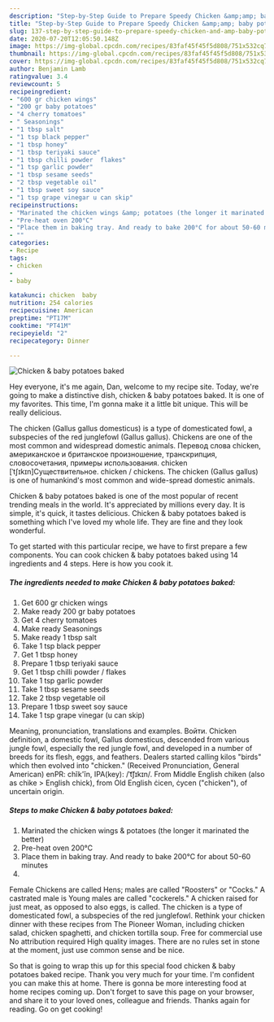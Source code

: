 ```yaml
---
description: "Step-by-Step Guide to Prepare Speedy Chicken &amp;amp; baby potatoes baked"
title: "Step-by-Step Guide to Prepare Speedy Chicken &amp;amp; baby potatoes baked"
slug: 137-step-by-step-guide-to-prepare-speedy-chicken-and-amp-baby-potatoes-baked
date: 2020-07-20T12:05:50.148Z
image: https://img-global.cpcdn.com/recipes/83faf45f45f5d808/751x532cq70/chicken-baby-potatoes-baked-recipe-main-photo.jpg
thumbnail: https://img-global.cpcdn.com/recipes/83faf45f45f5d808/751x532cq70/chicken-baby-potatoes-baked-recipe-main-photo.jpg
cover: https://img-global.cpcdn.com/recipes/83faf45f45f5d808/751x532cq70/chicken-baby-potatoes-baked-recipe-main-photo.jpg
author: Benjamin Lamb
ratingvalue: 3.4
reviewcount: 5
recipeingredient:
- "600 gr chicken wings"
- "200 gr baby potatoes"
- "4 cherry tomatoes"
- " Seasonings"
- "1 tbsp salt"
- "1 tsp black pepper"
- "1 tbsp honey"
- "1 tbsp teriyaki sauce"
- "1 tbsp chilli powder  flakes"
- "1 tsp garlic powder"
- "1 tbsp sesame seeds"
- "2 tbsp vegetable oil"
- "1 tbsp sweet soy sauce"
- "1 tsp grape vinegar u can skip"
recipeinstructions:
- "Marinated the chicken wings &amp; potatoes (the longer it marinated the better)"
- "Pre-heat oven 200°C"
- "Place them in baking tray. And ready to bake 200°C for about 50-60 minutes"
- ""
categories:
- Recipe
tags:
- chicken
- 
- baby

katakunci: chicken  baby 
nutrition: 254 calories
recipecuisine: American
preptime: "PT17M"
cooktime: "PT41M"
recipeyield: "2"
recipecategory: Dinner

---
```



![Chicken &amp; baby potatoes baked](https://img-global.cpcdn.com/recipes/83faf45f45f5d808/751x532cq70/chicken-baby-potatoes-baked-recipe-main-photo.jpg)

Hey everyone, it's me again, Dan, welcome to my recipe site. Today, we're going to make a distinctive dish, chicken &amp; baby potatoes baked. It is one of my favorites. This time, I'm gonna make it a little bit unique. This will be really delicious.

The chicken (Gallus gallus domesticus) is a type of domesticated fowl, a subspecies of the red junglefowl (Gallus gallus). Chickens are one of the most common and widespread domestic animals. Перевод слова chicken, американское и британское произношение, транскрипция, словосочетания, примеры использования. chicken [ˈtʃɪkɪn]Существительное. chicken / chickens. The chicken (Gallus gallus) is one of humankind&#39;s most common and wide-spread domestic animals.

Chicken &amp; baby potatoes baked is one of the most popular of recent trending meals in the world. It's appreciated by millions every day. It is simple, it's quick, it tastes delicious. Chicken &amp; baby potatoes baked is something which I've loved my whole life. They are fine and they look wonderful.


To get started with this particular recipe, we have to first prepare a few components. You can cook chicken &amp; baby potatoes baked using 14 ingredients and 4 steps. Here is how you cook it.

<!--inarticleads1-->

##### The ingredients needed to make Chicken &amp; baby potatoes baked:

1. Get 600 gr chicken wings
1. Make ready 200 gr baby potatoes
1. Get 4 cherry tomatoes
1. Make ready  Seasonings
1. Make ready 1 tbsp salt
1. Take 1 tsp black pepper
1. Get 1 tbsp honey
1. Prepare 1 tbsp teriyaki sauce
1. Get 1 tbsp chilli powder / flakes
1. Take 1 tsp garlic powder
1. Take 1 tbsp sesame seeds
1. Take 2 tbsp vegetable oil
1. Prepare 1 tbsp sweet soy sauce
1. Take 1 tsp grape vinegar (u can skip)


Meaning, pronunciation, translations and examples. Войти. Chicken definition, a domestic fowl, Gallus domesticus, descended from various jungle fowl, especially the red jungle fowl, and developed in a number of breeds for its flesh, eggs, and feathers. Dealers started calling kilos &#34;birds&#34; which then evolved into &#34;chicken.&#34; (Received Pronunciation, General American) enPR: chĭk&#39;ĭn, IPA(key): /ˈt͡ʃɪkɪn/. From Middle English chiken (also as chike &gt; English chick), from Old English ċicen, ċycen (&#34;chicken&#34;), of uncertain origin. 

<!--inarticleads2-->

##### Steps to make Chicken &amp; baby potatoes baked:

1. Marinated the chicken wings &amp; potatoes (the longer it marinated the better)
1. Pre-heat oven 200°C
1. Place them in baking tray. And ready to bake 200°C for about 50-60 minutes
1. 


Female Chickens are called Hens; males are called &#34;Roosters&#34; or &#34;Cocks.&#34; A castrated male is Young males are called &#34;cockerels.&#34; A chicken raised for just meat, as opposed to also eggs, is called. The chicken is a type of domesticated fowl, a subspecies of the red junglefowl. Rethink your chicken dinner with these recipes from The Pioneer Woman, including chicken salad, chicken spaghetti, and chicken tortilla soup. Free for commercial use No attribution required High quality images. There are no rules set in stone at the moment, just use common sense and be nice. 

So that is going to wrap this up for this special food chicken &amp; baby potatoes baked recipe. Thank you very much for your time. I'm confident you can make this at home. There is gonna be more interesting food at home recipes coming up. Don't forget to save this page on your browser, and share it to your loved ones, colleague and friends. Thanks again for reading. Go on get cooking!
